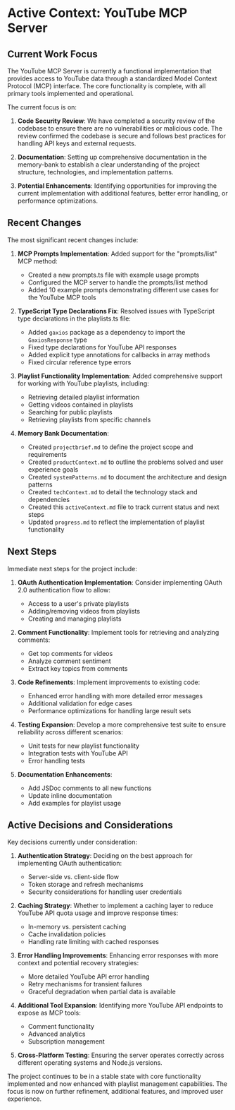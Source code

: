 # Active Context: YouTube MCP Server

## Current Work Focus

The YouTube MCP Server is currently a functional implementation that provides access to YouTube data through a standardized Model Context Protocol (MCP) interface. The core functionality is complete, with all primary tools implemented and operational.

The current focus is on:

1. **Code Security Review**: We have completed a security review of the codebase to ensure there are no vulnerabilities or malicious code. The review confirmed the codebase is secure and follows best practices for handling API keys and external requests.

2. **Documentation**: Setting up comprehensive documentation in the memory-bank to establish a clear understanding of the project structure, technologies, and implementation patterns.

3. **Potential Enhancements**: Identifying opportunities for improving the current implementation with additional features, better error handling, or performance optimizations.

## Recent Changes

The most significant recent changes include:

1. **MCP Prompts Implementation**: Added support for the "prompts/list" MCP method:
   - Created a new prompts.ts file with example usage prompts
   - Configured the MCP server to handle the prompts/list method
   - Added 10 example prompts demonstrating different use cases for the YouTube MCP tools

2. **TypeScript Type Declarations Fix**: Resolved issues with TypeScript type declarations in the playlists.ts file:
   - Added `gaxios` package as a dependency to import the `GaxiosResponse` type
   - Fixed type declarations for YouTube API responses
   - Added explicit type annotations for callbacks in array methods
   - Fixed circular reference type errors

2. **Playlist Functionality Implementation**: Added comprehensive support for working with YouTube playlists, including:
   - Retrieving detailed playlist information
   - Getting videos contained in playlists
   - Searching for public playlists
   - Retrieving playlists from specific channels

3. **Memory Bank Documentation**:
   - Created `projectbrief.md` to define the project scope and requirements
   - Created `productContext.md` to outline the problems solved and user experience goals
   - Created `systemPatterns.md` to document the architecture and design patterns
   - Created `techContext.md` to detail the technology stack and dependencies
   - Created this `activeContext.md` file to track current status and next steps
   - Updated `progress.md` to reflect the implementation of playlist functionality

## Next Steps

Immediate next steps for the project include:

1. **OAuth Authentication Implementation**: Consider implementing OAuth 2.0 authentication flow to allow:
   - Access to a user's private playlists
   - Adding/removing videos from playlists
   - Creating and managing playlists

2. **Comment Functionality**: Implement tools for retrieving and analyzing comments:
   - Get top comments for videos
   - Analyze comment sentiment
   - Extract key topics from comments

3. **Code Refinements**: Implement improvements to existing code:
   - Enhanced error handling with more detailed error messages
   - Additional validation for edge cases
   - Performance optimizations for handling large result sets

4. **Testing Expansion**: Develop a more comprehensive test suite to ensure reliability across different scenarios:
   - Unit tests for new playlist functionality
   - Integration tests with YouTube API
   - Error handling tests

5. **Documentation Enhancements**: 
   - Add JSDoc comments to all new functions
   - Update inline documentation
   - Add examples for playlist usage

## Active Decisions and Considerations

Key decisions currently under consideration:

1. **Authentication Strategy**: Deciding on the best approach for implementing OAuth authentication:
   - Server-side vs. client-side flow
   - Token storage and refresh mechanisms
   - Security considerations for handling user credentials

2. **Caching Strategy**: Whether to implement a caching layer to reduce YouTube API quota usage and improve response times:
   - In-memory vs. persistent caching
   - Cache invalidation policies
   - Handling rate limiting with cached responses

3. **Error Handling Improvements**: Enhancing error responses with more context and potential recovery strategies:
   - More detailed YouTube API error handling
   - Retry mechanisms for transient failures
   - Graceful degradation when partial data is available

4. **Additional Tool Expansion**: Identifying more YouTube API endpoints to expose as MCP tools:
   - Comment functionality
   - Advanced analytics
   - Subscription management

5. **Cross-Platform Testing**: Ensuring the server operates correctly across different operating systems and Node.js versions.

The project continues to be in a stable state with core functionality implemented and now enhanced with playlist management capabilities. The focus is now on further refinement, additional features, and improved user experience.
